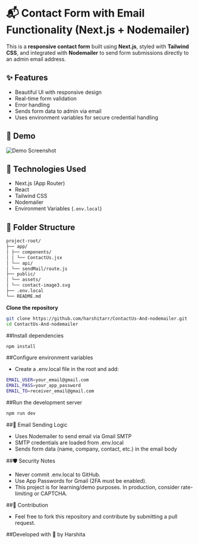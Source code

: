 
# 📬 Contact Form with Email Functionality (Next.js + Nodemailer)

This is a **responsive contact form** built using **Next.js**, styled with **Tailwind CSS**, and integrated with **Nodemailer** to send form submissions directly to an admin email address.

## ✨ Features

- Beautiful UI with responsive design
- Real-time form validation
- Error handling
- Sends form data to admin via email
- Uses environment variables for secure credential handling

## 📸 Demo

![Demo Screenshot](./public/demo-screenshot.png) <!-- Replace with your screenshot path -->

## 🚀 Technologies Used

- Next.js (App Router)
- React
- Tailwind CSS
- Nodemailer
- Environment Variables (`.env.local`)

## 📁 Folder Structure

```bash
project-root/
├── app/
│ ├── components/
│ │ └── ContactUs.jsx
│ └── api/
│ └── sendMail/route.js
├── public/
│ └── assets/
│ └── contact-image3.svg
├── .env.local
└── README.md
```

 **Clone the repository**

```bash
git clone https://github.com/harshitarr/ContactUs-And-nodemailer.git
cd ContactUs-And-nodemailer
```

##Install dependencies
```bash
npm install
```

##Configure environment variables
- Create a .env.local file in the root and add:
```bash
EMAIL_USER=your_email@gmail.com
EMAIL_PASS=your_app_password
EMAIL_TO=receiver_email@gmail.com
```

##Run the development server
```bash
npm run dev
```

##📧 Email Sending Logic
- Uses Nodemailer to send email via Gmail SMTP
- SMTP credentials are loaded from .env.local
- Sends form data (name, company, contact, etc.) in the email body

##🛡️ Security Notes
- Never commit .env.local to GitHub.
- Use App Passwords for Gmail (2FA must be enabled).
- This project is for learning/demo purposes. In production, consider rate-limiting or CAPTCHA.


##🤝 Contribution
- Feel free to fork this repository and contribute by submitting a pull request.

##Developed with 💙 by Harshita


